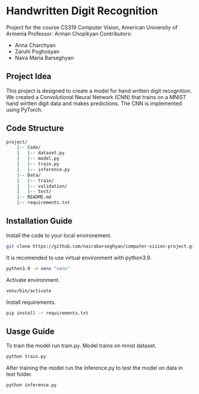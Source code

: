 # Handwritten Digit Recognition 
Project for the course CS319 Computer Vision, American University of Armenia
Professor: Arman Chopikyan
Contributors: 
- Anna Charchyan
- Zaruhi Poghosyan
- Naira Maria Barseghyan

## Project Idea
This project is designed to create a model for hand written digit recognition. We created a Convolutional Neural Network (CNN) that trains on a MNIST hand wirtten digit data and makes predictions. The CNN is implemented using PyTorch.


## Code Structure
```bash
project/
    |-- Code/
    |   |-- dataset.py
    |   |-- model.py
    |   |-- train.py
    |   |-- inference.py
    |-- Data/
    |   |-- train/
    |   |-- validation/
    |   |-- test/
    |-- README.md
    |-- requirements.txt
```

## Installation Guide

Install the code to your local environement.
```bash
git clone https://github.com/nairabarseghyan/computer-vision-project.git
```

It is recomended to use virtual environment with python3.9.
```bash
python3.9 -m venv "venv"
```
Activate environment.
```bash
venv/bin/activate 
```

Install requirements.
```bash
pip install -r requirements.txt
```

## Uasge Guide
To train the model run train.py. Model trains on mnist dataset.

```bash
python train.py
```

After training the model run the inference.py to test the model on data in test folder.

```bash
python inference.py
```
